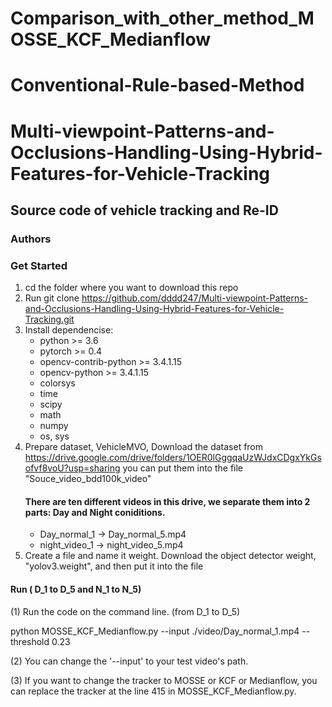 # Comparison_with_other_method_MOSSE_KCF_Medianflow
# Conventional-Rule-based-Method
# Multi-viewpoint-Patterns-and-Occlusions-Handling-Using-Hybrid-Features-for-Vehicle-Tracking

## Source code of vehicle tracking and Re-ID

### Authors



### Get Started
1. cd the folder where you want to download this repo
2. Run git clone https://github.com/dddd247/Multi-viewpoint-Patterns-and-Occlusions-Handling-Using-Hybrid-Features-for-Vehicle-Tracking.git
3. Install dependencise:
   * python >= 3.6
   * pytorch >= 0.4
   * opencv-contrib-python >= 3.4.1.15
   * opencv-python >= 3.4.1.15
   * colorsys
   * time
   * scipy
   * math
   * numpy
   * os, sys
4. Prepare dataset, VehicleMVO,
   Download the dataset from https://drive.google.com/drive/folders/1OER0lGggqaUzWJdxCDgxYkGsofvf8voU?usp=sharing
   you can put them into the file "Souce_video_bdd100k_video"
   #### There are ten different videos in this drive, we separate them into 2 parts: Day and Night coniditions.
   * Day_normal_1 -> Day_normal_5.mp4
   * night_video_1 -> night_video_5.mp4
5. Create a file and name it weight.
   Download the object detector weight, "yolov3.weight", and then put it into the file 
   
   
#### Run ( D_1 to D_5 and N_1 to N_5)
(1) Run the code on the command line. (from D_1 to D_5)
    
python MOSSE_KCF_Medianflow.py --input ./video/Day_normal_1.mp4 --threshold 0.23               
    
(2) You can change the '--input' to your test video's path.

(3) If you want to change the tracker to MOSSE or KCF or Medianflow, you can replace the tracker at the line 415 in MOSSE_KCF_Medianflow.py.







